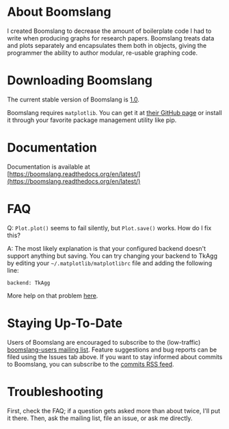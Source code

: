 # About Boomslang

I created Boomslang to decrease the amount of boilerplate code I had to write
when producing graphs for research papers. Boomslang treats data and plots
separately and encapsulates them both in objects, giving the programmer the
ability to author modular, re-usable graphing code.

# Downloading Boomslang

The current stable version of Boomslang is
[1.0](https://github.com/downloads/alexras/boomslang/boomslang-1.0.tar.gz).

Boomslang requires `matplotlib`. You can get it at [their GitHub
page](http://github.com/matplotlib/matplotlib) or install it through your
favorite package management utility like pip.

# Documentation

Documentation is available at [https://boomslang.readthedocs.org/en/latest/](https://boomslang.readthedocs.org/en/latest/)

# FAQ

Q: `Plot.plot()` seems to fail silently, but `Plot.save()` works. How do I fix this?

A: The most likely explanation is that your configured backend doesn't support
anything but saving. You can try changing your backend to TkAgg by editing your
`~/.matplotlib/matplotlibrc` file and adding the following line:

    backend: TkAgg

More help on that problem [here](http://stackoverflow.com/a/4930867/576932).

# Staying Up-To-Date

Users of Boomslang are encouraged to subscribe to the (low-traffic)
[boomslang-users mailing list](http://groups.google.com/group/boomslang-users). Feature
suggestions and bug reports can be filed using the Issues tab above. If you
want to stay informed about commits to Boomslang, you can subscribe to the
[commits RSS feed](https://github.com/alexras/boomslang/commits/master.atom).

# Troubleshooting

First, check the FAQ; if a question gets asked more than about twice, I'll put
it there. Then, ask the mailing list, file an issue, or ask me directly.
